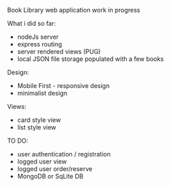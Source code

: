 Book Library web application
work in progress

What i did  so far:

- nodeJs server
- express routing
- server rendered views (PUG)
- local JSON file storage populated with a few books

Design:
- Mobile First - responsive design
- minimalist design

Views:
- card style view
- list style view

TO DO:
- user authentication / registration
- logged user view
- logged user order/reserve
- MongoDB or SqLite DB

